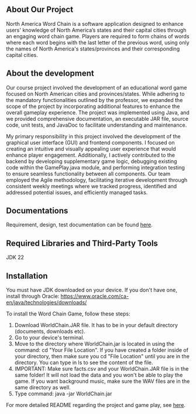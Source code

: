 ## About Our Project
North America Word Chain is a software application designed to enhance users' knowledge of North America’s states and their capital cities through an engaging word chain game. Players are required to form chains of words where each word begins with the last letter of the previous word, using only the names of North America's states/provinces and their corresponding capital cities.

## About the development
Our course project involved the development of an educational word game focused on North American cities and provinces/states. While adhering to the mandatory functionalities outlined by the professor, we expanded the scope of the project by incorporating additional features to enhance the overall gameplay experience. The project was implemented using Java, and we provided comprehensive documentation, an executable JAR file, source code, unit tests, and JavaDoc to facilitate understanding and maintenance.

My primary responsibility in this project involved the development of the graphical user interface (GUI) and frontend components. I focused on creating an intuitive and visually appealing user experience that would enhance player engagement. Additionally, I actively contributed to the backend by developing supplementary game logic, debugging existing code within the GamePlay.java module, and performing integration testing to ensure seamless functionality between all components. Our team employed the Agile methodology, facilitating iterative development through consistent weekly meetings where we tracked progress, identified and addressed potential issues, and efficiently managed tasks.

## Documentations
Requirement, design, test documentation can be found [here](https://github.com/rat-atouille/North-America-Word-Chain/tree/main/Documentations).

## Required Libraries and Third-Party Tools
JDK 22

## Installation
You must have JDK downloaded on your device. If you don't have one, install through Oracle: https://www.oracle.com/ca-en/java/technologies/downloads/

To install the Word Chain Game, follow these steps:
  1) Download WorldChain.JAR file. It has to be in your default directory (documents, downloads etc).
  2) Go to your device's terminal.
  3) Move to the directory where WorldChain.jar is located in using the command: cd "Your File Location". If you have created a folder inside of your
  directory, then make sure you cd "File Location" until you are in the directory. You can type in ls to see the content of the file.
  4) IMPORTANT: Make sure facts.csv and your WorldChain.JAR file is in the same folder! It will not load the data and you won't be able to play the
  game. If you want background music, make sure the WAV files are in the same directory as well.
  5) Type command: java -jar WorldChain.jar

For more detailed README regarding the project and game play, see [here](https://github.com/rat-atouille/North-America-Word-Chain/blob/main/Desktop/team2_project_Word_Chain/README.pdf).
